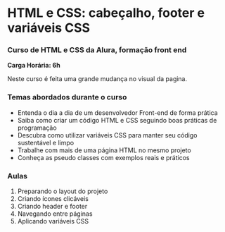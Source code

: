 # HTML e CSS: cabeçalho, footer e variáveis CSS
### Curso de HTML e CSS da Alura, formação front end
**Carga Horária: 6h**

Neste curso é feita uma grande mudança no visual da pagina.

### Temas abordados durante o curso
* Entenda o dia a dia de um desenvolvedor Front-end de forma prática
* Saiba como criar um código HTML e CSS seguindo boas práticas de programação
* Descubra como utilizar variáveis CSS para manter seu código sustentável e limpo
* Trabalhe com mais de uma página HTML no mesmo projeto
* Conheça as pseudo classes com exemplos reais e práticos

### Aulas

1. Preparando o layout do projeto
2. Criando ícones clicáveis
3. Criando header e footer
4. Navegando entre páginas
5. Aplicando variáveis CSS
